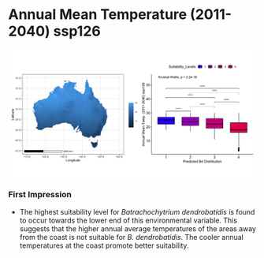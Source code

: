 # Annual Mean Temperature (2011-2040) ssp126
![image info](../Analysis_Plots/Mean_Annual_Temp_1140_126.png)
### First Impression

* The highest suitability level for *Batrachochytrium dendrobatidis* is found to occur towards the lower end of this environmental variable. This suggests that the higher annual average temperatures of the areas away from the coast is not suitable for *B. dendrobatidis*. The cooler annual temperatures at the coast promote better suitability.